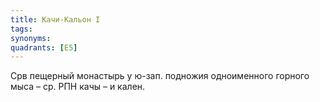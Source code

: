 ```yaml
---
title: Качи-Кальон I
tags:
synonyms:
quadrants: [Е5]
---
```


Срв пещерный монастырь у ю-зап. подножия одноименного горного мыса – ср. РПН
качы – и кален.
